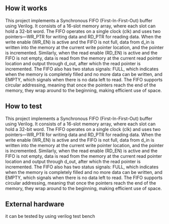 <!---

This file is used to generate your project datasheet. Please fill in the information below and delete any unused
sections.

You can also include images in this folder and reference them in the markdown. Each image must be less than
512 kb in size, and the combined size of all images must be less than 1 MB.
-->

## How it works

This project implements a Synchronous FIFO (First-In-First-Out) buffer using Verilog. It consists of a 16-slot memory array, where each slot can hold a 32-bit word. The FIFO operates on a single clock (clk) and uses two pointers—WR_PTR for writing data and RD_PTR for reading data. When the write enable (WR_EN) is active and the FIFO is not full, data from d_in is written into the memory at the current write pointer location, and the pointer is incremented. Similarly, when the read enable (RD_EN) is active and the FIFO is not empty, data is read from the memory at the current read pointer location and output through d_out, after which the read pointer is incremented. The FIFO also has two status signals: FULL, which indicates when the memory is completely filled and no more data can be written, and EMPTY, which signals when there is no data left to read. The FIFO supports circular addressing, meaning that once the pointers reach the end of the memory, they wrap around to the beginning, making efficient use of space.



## How to test

This project implements a Synchronous FIFO (First-In-First-Out) buffer using Verilog. It consists of a 16-slot memory array, where each slot can hold a 32-bit word. The FIFO operates on a single clock (clk) and uses two pointers—WR_PTR for writing data and RD_PTR for reading data. When the write enable (WR_EN) is active and the FIFO is not full, data from d_in is written into the memory at the current write pointer location, and the pointer is incremented. Similarly, when the read enable (RD_EN) is active and the FIFO is not empty, data is read from the memory at the current read pointer location and output through d_out, after which the read pointer is incremented. The FIFO also has two status signals: FULL, which indicates when the memory is completely filled and no more data can be written, and EMPTY, which signals when there is no data left to read. The FIFO supports circular addressing, meaning that once the pointers reach the end of the memory, they wrap around to the beginning, making efficient use of space.


## External hardware
it can be tested by using verilog test bench

